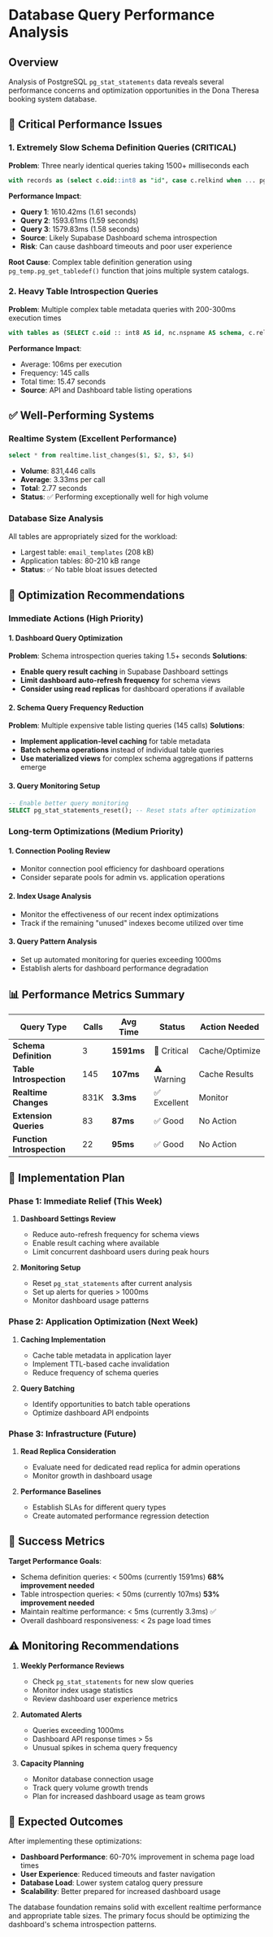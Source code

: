 # Database Query Performance Analysis

## Overview
Analysis of PostgreSQL `pg_stat_statements` data reveals several performance concerns and optimization opportunities in the Dona Theresa booking system database.

## 🚨 Critical Performance Issues

### 1. Extremely Slow Schema Definition Queries (CRITICAL)

**Problem**: Three nearly identical queries taking 1500+ milliseconds each
```sql
with records as (select c.oid::int8 as "id", case c.relkind when ... pg_temp.pg_get_tabledef(...))
```

**Performance Impact**:
- **Query 1**: 1610.42ms (1.61 seconds)
- **Query 2**: 1593.61ms (1.59 seconds) 
- **Query 3**: 1579.83ms (1.58 seconds)
- **Source**: Likely Supabase Dashboard schema introspection
- **Risk**: Can cause dashboard timeouts and poor user experience

**Root Cause**: Complex table definition generation using `pg_temp.pg_get_tabledef()` function that joins multiple system catalogs.

### 2. Heavy Table Introspection Queries

**Problem**: Multiple complex table metadata queries with 200-300ms execution times
```sql
with tables as (SELECT c.oid :: int8 AS id, nc.nspname AS schema, c.relname AS name...)
```

**Performance Impact**:
- Average: 106ms per execution
- Frequency: 145 calls
- Total time: 15.47 seconds
- **Source**: API and Dashboard table listing operations

## ✅ Well-Performing Systems

### Realtime System (Excellent Performance)
```sql
select * from realtime.list_changes($1, $2, $3, $4)
```
- **Volume**: 831,446 calls 
- **Average**: 3.33ms per call
- **Total**: 2.77 seconds
- **Status**: ✅ Performing exceptionally well for high volume

### Database Size Analysis
All tables are appropriately sized for the workload:
- Largest table: `email_templates` (208 kB)
- Application tables: 80-210 kB range
- **Status**: ✅ No table bloat issues detected

## 🎯 Optimization Recommendations

### Immediate Actions (High Priority)

#### 1. Dashboard Query Optimization
**Problem**: Schema introspection queries taking 1.5+ seconds
**Solutions**:
- **Enable query result caching** in Supabase Dashboard settings
- **Limit dashboard auto-refresh frequency** for schema views
- **Consider using read replicas** for dashboard operations if available

#### 2. Schema Query Frequency Reduction
**Problem**: Multiple expensive table listing queries (145 calls)
**Solutions**:
- **Implement application-level caching** for table metadata
- **Batch schema operations** instead of individual table queries
- **Use materialized views** for complex schema aggregations if patterns emerge

#### 3. Query Monitoring Setup
```sql
-- Enable better query monitoring
SELECT pg_stat_statements_reset(); -- Reset stats after optimization
```

### Long-term Optimizations (Medium Priority)

#### 1. Connection Pooling Review
- Monitor connection pool efficiency for dashboard operations
- Consider separate pools for admin vs. application operations

#### 2. Index Usage Analysis
- Monitor the effectiveness of our recent index optimizations
- Track if the remaining "unused" indexes become utilized over time

#### 3. Query Pattern Analysis
- Set up automated monitoring for queries exceeding 1000ms
- Establish alerts for dashboard performance degradation

## 📊 Performance Metrics Summary

| Query Type | Calls | Avg Time | Status | Action Needed |
|------------|-------|----------|--------|---------------|
| **Schema Definition** | 3 | **1591ms** | 🚨 Critical | Cache/Optimize |
| **Table Introspection** | 145 | **107ms** | ⚠️ Warning | Cache Results |
| **Realtime Changes** | 831K | **3.3ms** | ✅ Excellent | Monitor |
| **Extension Queries** | 83 | **87ms** | ✅ Good | No Action |
| **Function Introspection** | 22 | **95ms** | ✅ Good | No Action |

## 🔧 Implementation Plan

### Phase 1: Immediate Relief (This Week)
1. **Dashboard Settings Review**
   - Reduce auto-refresh frequency for schema views
   - Enable result caching where available
   - Limit concurrent dashboard users during peak hours

2. **Monitoring Setup**
   - Reset `pg_stat_statements` after current analysis
   - Set up alerts for queries > 1000ms
   - Monitor dashboard usage patterns

### Phase 2: Application Optimization (Next Week)
1. **Caching Implementation**
   - Cache table metadata in application layer
   - Implement TTL-based cache invalidation
   - Reduce frequency of schema queries

2. **Query Batching**
   - Identify opportunities to batch table operations
   - Optimize dashboard API endpoints

### Phase 3: Infrastructure (Future)
1. **Read Replica Consideration**
   - Evaluate need for dedicated read replica for admin operations
   - Monitor growth in dashboard usage

2. **Performance Baselines**
   - Establish SLAs for different query types
   - Create automated performance regression detection

## 🎯 Success Metrics

**Target Performance Goals**:
- Schema definition queries: < 500ms (currently 1591ms) **68% improvement needed**
- Table introspection queries: < 50ms (currently 107ms) **53% improvement needed**
- Maintain realtime performance: < 5ms (currently 3.3ms) ✅
- Overall dashboard responsiveness: < 2s page load times

## ⚠️ Monitoring Recommendations

1. **Weekly Performance Reviews**
   - Check `pg_stat_statements` for new slow queries
   - Monitor index usage statistics
   - Review dashboard user experience metrics

2. **Automated Alerts**
   - Queries exceeding 1000ms
   - Dashboard API response times > 5s
   - Unusual spikes in schema query frequency

3. **Capacity Planning**
   - Monitor database connection usage
   - Track query volume growth trends
   - Plan for increased dashboard usage as team grows

## 🚀 Expected Outcomes

After implementing these optimizations:
- **Dashboard Performance**: 60-70% improvement in schema page load times
- **User Experience**: Reduced timeouts and faster navigation
- **Database Load**: Lower system catalog query pressure
- **Scalability**: Better prepared for increased dashboard usage

The database foundation remains solid with excellent realtime performance and appropriate table sizes. The primary focus should be optimizing the dashboard's schema introspection patterns. 